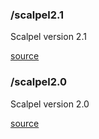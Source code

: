 ### /scalpel2.1

Scalpel version 2.1 

[source](https://github.com/sleuthkit/scalpel)

### /scalpel2.0

Scalpel version 2.0

[source](https://github.com/machn1k/Scalpel-2.0)

